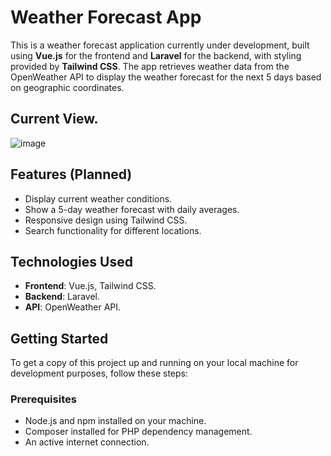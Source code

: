 # Weather Forecast App

This is a weather forecast application currently under development, built using **Vue.js** for the frontend and **Laravel** for the backend, with styling provided by **Tailwind CSS**. The app retrieves weather data from the OpenWeather API to display the weather forecast for the next 5 days based on geographic coordinates.

## Current View.

![image](https://github.com/user-attachments/assets/9e7652e5-c315-4e01-9559-f2c61990781f)

## Features (Planned)

- Display current weather conditions.
- Show a 5-day weather forecast with daily averages.
- Responsive design using Tailwind CSS.
- Search functionality for different locations.

## Technologies Used

- **Frontend**: Vue.js, Tailwind CSS.
- **Backend**: Laravel.
- **API**: OpenWeather API.

## Getting Started

To get a copy of this project up and running on your local machine for development purposes, follow these steps:

### Prerequisites

- Node.js and npm installed on your machine.
- Composer installed for PHP dependency management.
- An active internet connection.
